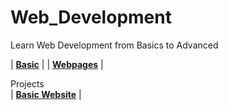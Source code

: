 # Web_Development
Learn Web Development from Basics to Advanced

| [**Basic**](https://github.com/andysingal/Web_Development/tree/main/Basics) |
| [**Webpages**](https://github.com/andysingal/Web_Development/tree/main/Webpages) |


Projects
<br />
| [**Basic Website**](https://github.com/andysingal/basic_web_design) |
